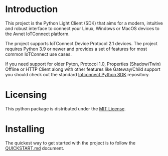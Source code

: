 # Introduction
This project is the Python Light Client (SDK)
that aims for a modern, intuitive and robust interface to connect your
Linux, Windows or MacOS devices to the Avnet IoTConnect platform.

The project supports IoTConnect Device Protocol 2.1 devices. 
The project requires Python 3.9 or newer and provides
a set of features for most common IoTConnect use cases.

If you need support for older Pyton, Protocol 1.0, Properties (Shadow/Twin)
Offline or HTTP Client along with other features like Gateway/Child support
you should check out the standard
[Iotconnect Python SDK](https://github.com/avnet-iotconnect/iotc-python-sdk) repository.

# Licensing

This python package is distributed under the [MIT License](LICENSE.md).

# Installing

The quickest way to get started with the project is to follow the [QUICKSTART.md](QUICKSTART.md) document.



